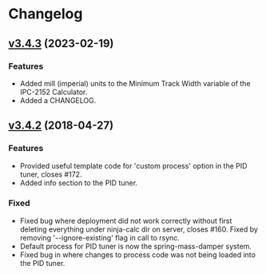 # Changelog

## [v3.4.3](https://github.com/gbmhunter/NinjaCalc/tree/v3.4.3) (2023-02-19)

### Features

* Added mill (imperial) units to the Minimum Track Width variable of the IPC-2152 Calculator.
* Added a CHANGELOG.

## [v3.4.2](https://github.com/gbmhunter/NinjaCalc/tree/v3.4.2) (2018-04-27)

### Features

* Provided useful template code for 'custom process' option in the PID tuner, closes #172.
* Added info section to the PID tuner.

### Fixed

* Fixed bug where deployment did not work correctly without first deleting everything under ninja-calc dir on server, closes #160. Fixed by removing '--ignore-existing' flag in call to rsync.
* Default process for PID tuner is now the spring-mass-damper system.
* Fixed bug in where changes to process code was not being loaded into the PID tuner.